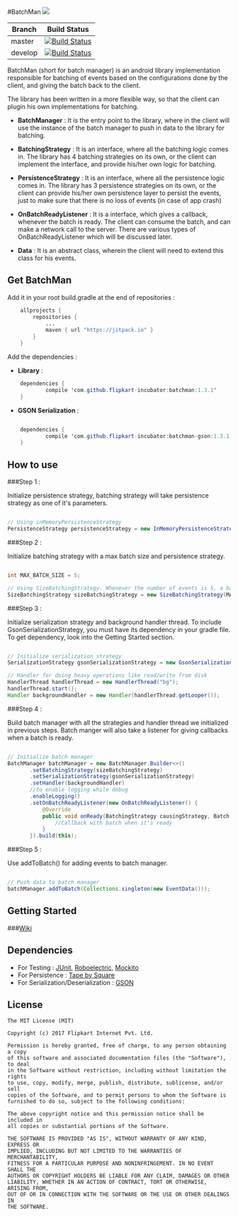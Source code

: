 #BatchMan [![](https://jitpack.io/v/flipkart-incubator/batchman.svg)](https://jitpack.io/#flipkart-incubator/batchman)

| Branch | Build Status |
|--------|--------------|
| master | [![Build Status](https://travis-ci.org/flipkart-incubator/batchman.svg?branch=master)](https://travis-ci.org/flipkart-incubator/batchman) |
| develop    | [![Build Status](https://travis-ci.org/flipkart-incubator/batchman.svg?branch=develop)](https://travis-ci.org/flipkart-incubator/batchman) |

BatchMan (short for batch manager) is an android library implementation responsible for batching of events based on the configurations done by the client, and giving the batch back to the client.

The library has been written in a more flexible way, so that the client can plugin his own implementations for batching.
* <b>BatchManager</b> : It is the entry point to the library, where in the client will use the instance of the batch manager to push in data to the library for batching.

* <b>BatchingStrategy</b> : It is an interface, where all the batching logic comes in. The library has 4 batching strategies on its own, or the client can implement the interface, and provide his/her own logic for batching.

* <b>PersistenceStrategy</b> : It is an interface, where all the persistence logic comes in. The library has 3 persistence strategies on its own, or the client can provide his/her own persistence layer to persist the events, just to make sure that there is no loss of events (in case of app crash) 

* <b>OnBatchReadyListener</b> : It is a interface, which gives a callback, whenever the batch is ready. The client can consume the batch, and can make a network call to the server. There are various types of OnBatchReadyListener which will be discussed later.

* <b>Data</b> : It is an abstract class, wherein the client will need to extend this class for his events.


Get BatchMan
------------

Add it in your root build.gradle at the end of repositories :

````java
	allprojects {
		repositories {
			...
			maven { url "https://jitpack.io" }
		}
	}
````	

Add the dependencies :

* <b>Library</b> :

````java
	dependencies {
	        compile 'com.github.flipkart-incubator:batchman:1.3.1'
	}
````

* <b>GSON Serialization</b> :

````java

	dependencies {
	        compile 'com.github.flipkart-incubator:batchman-gson:1.3.1'
	}
````

How to use
----------

###Step 1 :

Initialize persistence strategy, batching strategy will take persistence strategy as one of it's parameters.

````java

// Using inMemoryPersistenceStrategy
PersistenceStrategy persistenceStrategy = new InMemoryPersistenceStrategy();

````

###Step 2 :

Initialize batching strategy with a max batch size and persistence strategy.

````java

int MAX_BATCH_SIZE = 5;

// Using SizeBatchingStrategy. Whenever the number of events is 5, a batch is formed
SizeBatchingStrategy sizeBatchingStrategy = new SizeBatchingStrategy(MAX_BATCH_SIZE, persistenceStrategy);

````

###Step 3 :

Initialize serialization strategy and background handler thread. To include GsonSerializationStrategy, you must have its dependency in your gradle file. To get dependency, look into the Getting Started section.

````java

// Initialize serialization strategy
SerializationStrategy gsonSerializationStrategy = new GsonSerializationStrategy();

// Handler for doing heavy operations like read/write from disk
HandlerThread handlerThread = new HandlerThread("bg");
handlerThread.start();
Handler backgroundHandler = new Handler(handlerThread.getLooper());

````

###Step 4 :

Build batch manager with all the strategies and handler thread we initialized in previous steps. Batch manger will also take a listener for giving callbacks when a batch is ready.

````java

// Initialize batch manager
BatchManager batchManager = new BatchManager.Builder<>()
       .setBatchingStrategy(sizeBatchingStrategy)
       .setSerializationStrategy(gsonSerializationStrategy)
       .setHandler(backgroundHandler)
       //to enable logging while debug
       .enableLogging()
       .setOnBatchReadyListener(new OnBatchReadyListener() {
           @Override
           public void onReady(BatchingStrategy causingStrategy, Batch batch) {
               //Callback with batch when it's ready
           }
       }).build(this);

````

###Step 5 :

Use addToBatch() for adding events to batch manager.

````java

// Push data to batch manager
batchManager.addToBatch(Collections.singleton(new EventData()));

````

Getting Started
---------------

###[Wiki](https://github.com/Flipkart/fk-android-batchnetworking/wiki)


Dependencies
------------

* For Testing : [JUnit](http://junit.org/), [Roboelectric](http://robolectric.org/), [Mockito](http://mockito.org/)
* For Persistence : [Tape by Square](https://github.com/square/tape)
* For Serialization/Deserialization : [GSON](https://github.com/google/gson)


License
-------

    The MIT License (MIT)
    
    Copyright (c) 2017 Flipkart Internet Pvt. Ltd.
    
    Permission is hereby granted, free of charge, to any person obtaining a copy
    of this software and associated documentation files (the "Software"), to deal
    in the Software without restriction, including without limitation the rights
    to use, copy, modify, merge, publish, distribute, sublicense, and/or sell
    copies of the Software, and to permit persons to whom the Software is
    furnished to do so, subject to the following conditions:
    
    The above copyright notice and this permission notice shall be included in
    all copies or substantial portions of the Software.
    
    THE SOFTWARE IS PROVIDED "AS IS", WITHOUT WARRANTY OF ANY KIND, EXPRESS OR
    IMPLIED, INCLUDING BUT NOT LIMITED TO THE WARRANTIES OF MERCHANTABILITY,
    FITNESS FOR A PARTICULAR PURPOSE AND NONINFRINGEMENT. IN NO EVENT SHALL THE
    AUTHORS OR COPYRIGHT HOLDERS BE LIABLE FOR ANY CLAIM, DAMAGES OR OTHER
    LIABILITY, WHETHER IN AN ACTION OF CONTRACT, TORT OR OTHERWISE, ARISING FROM,
    OUT OF OR IN CONNECTION WITH THE SOFTWARE OR THE USE OR OTHER DEALINGS IN
    THE SOFTWARE.

